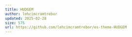 ```yaml
---
title: HUDGEM
author: lehcimcramtrebor
updated: 2025-02-28
size: 575
url: https://github.com/lehcimcramtrebor/es-theme-HUDGEM
---
```

